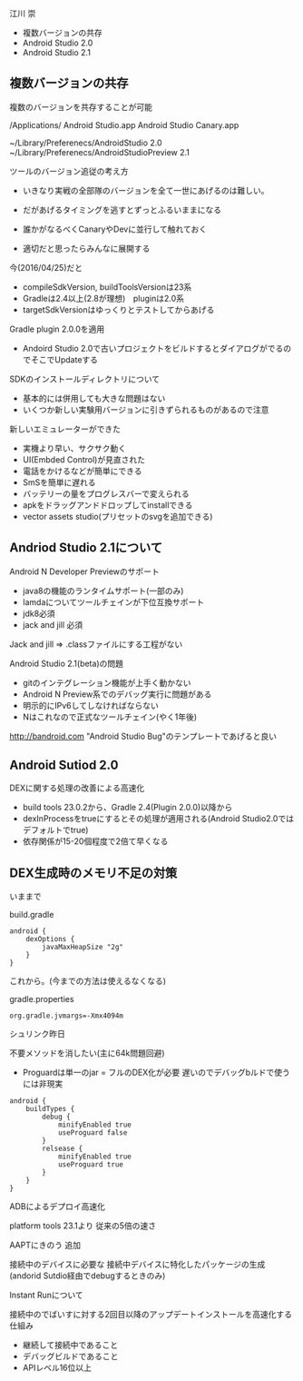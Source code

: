 江川 崇

- 複数バージョンの共存
- Android Studio 2.0
- Android Studio 2.1


## 複数バージョンの共存

複数のバージョンを共存することが可能

/Applications/
  Android Studio.app
  Android Studio Canary.app

~/Library/Preferenecs/AndroidStudio 2.0
~/Library/Preferenecs/AndroidStudioPreview 2.1


ツールのバージョン追従の考え方

- いきなり実戦の全部隊のバージョンを全て一世にあげるのは難しい。
- だがあげるタイミングを逃すとずっとふるいままになる

- 誰かがなるべくCanaryやDevに並行して触れておく
- 適切だと思ったらみんなに展開する

今(2016/04/25)だと
- compileSdkVersion, buildToolsVersionは23系
- Gradleは2.4以上(2.8が理想)　pluginは2.0系
- targetSdkVersionはゆっくりとテストしてからあげる


Gradle plugin 2.0.0を適用
- Andoird Studio 2.0で古いプロジェクトをビルドするとダイアログがでるのでそこでUpdateする

SDKのインストールディレクトリについて
- 基本的には併用しても大きな問題はない
- いくつか新しい実験用バージョンに引きずられるものがあるので注意

新しいエミュレーターができた
- 実機より早い、サクサク動く
- UI(Embded Control)が見直された
- 電話をかけるなどが簡単にできる
- SmSを簡単に遅れる
- バッテリーの量をプログレスバーで変えられる
- apkをドラッグアンドドロップしてinstallできる
- vector assets studio(プリセットのsvgを追加できる)

## Andriod Studio 2.1について

Android N Developer Previewのサポート

- java8の機能のランタイムサポート(一部のみ)
- lamdaについてツールチェインが下位互換サポート
- jdk8必須
- jack and jill 必須


Jack and jill => .classファイルにする工程がない

Android Studio 2.1(beta)の問題
- gitのインテグレーション機能が上手く動かない
- Android N Preview系でのデバッグ実行に問題がある
- 明示的にIPv6してしなければならない
- Nはこれなので正式なツールチェイン(やく1年後)


http://bandroid.com
"Android Studio Bug"のテンプレートであげると良い

## Android Sutiod 2.0

DEXに関する処理の改善による高速化

- build tools 23.0.2から、Gradle 2.4(Plugin 2.0.0)以降から
- dexInProcessをtrueにするとその処理が適用される(Android Studio2.0ではデフォルトでtrue)
- 依存関係が15-20個程度で2倍て早くなる


## DEX生成時のメモリ不足の対策

いままで

build.gradle
```
android {
    dexOptions {
        javaMaxHeapSize "2g"
    }
}
```

これから。(今までの方法は使えるなくなる)

gradle.properties

```
org.gradle.jvmargs=-Xmx4094m
```

シュリンク昨日

不要メソッドを消したい(主に64k問題回避)
- Proguardは単一のjar = フルのDEX化が必要
遅いのでデバッグbルドで使うには非現実

```
android {
    buildTypes {
        debug {
            minifyEnabled true
            useProguard false
        }
        relsease {
            minifyEnabled true
            useProguard true
        }
    }
}
```

ADBによるデプロイ高速化

platform tools 23.1より
従来の5倍の速さ


AAPTにきのう 追加

接続中のデバイスに必要な
接続中デバイスに特化したパッケージの生成(andorid Sutdio経由でdebugするときのみ)


Instant Runについて

接続中のでばいすに対する2回目以降のアップデートインストールを高速化する仕組み
- 継続して接続中であること
- デバッグビルドであること
- APIレベル16位以上
